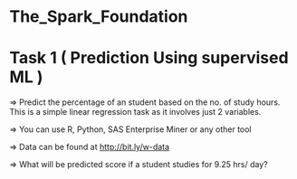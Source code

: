 # The_Spark_Foundation

# Task 1 ( Prediction Using supervised ML )

=> Predict the percentage of an student based on the no. of study hours. This is a simple linear regression task as it involves just 2 variables.

=> You can use R, Python, SAS Enterprise Miner or any other tool

=> Data can be found at http://bit.ly/w-data

=> What will be predicted score if a student studies for 9.25 hrs/ day?
